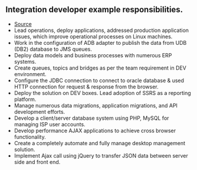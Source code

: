 ## Integration developer example responsibilities.
  * [Source](https://www.zippia.com/integration-developer-jobs/integration-developer-vs-systems-developer-differences/)
* Lead operations, deploy applications, addressed production application issues, which improve operational processes on Linux machines.
* Work in the configuration of ADB adapter to publish the data from UDB (DB2) database to JMS queues.
* Deploy data models and business processes with numerous ERP systems.
* Create queues, topics and bridges as per the team requirement in DEV environment.
* Configure the JDBC connection to connect to oracle database & used HTTP connection for request & response from the browser.
* Deploy the solution on DEV boxes. Lead adoption of SSRS as a reporting platform.
* Manage numerous data migrations, application migrations, and API development efforts.
* Develop a client/server database system using PHP, MySQL for managing ISP user accounts.
* Develop performance AJAX applications to achieve cross browser functionality.
* Create a completely automate and fully manage desktop management solution.
* Implement Ajax call using jQuery to transfer JSON data between server side and front end.
